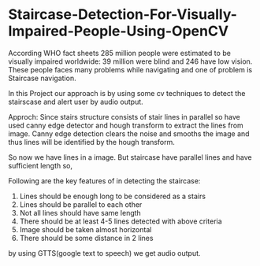 # Staircase-Detection-For-Visually-Impaired-People-Using-OpenCV

According WHO fact sheets 285 million people were estimated to be visually impaired           worldwide: 39 million were blind and 246 have low vision. These people faces many problems while navigating and one of problem is Staircase navigation.

In this Project our approach is by using some cv techniques to detect the stairscase and alert user by audio output.

Approch:
Since stairs structure consists of stair lines in parallel so have used canny edge detector and hough transform to extract the lines from image. Canny edge detection clears the noise and smooths the image and thus lines will be identified by the hough transform.

So now we have lines in a image. But staircase have parallel lines and have sufficient length so,

Following are the key features of in detecting the staircase:

1. Lines should be enough long to be considered as a stairs
2. Lines should be parallel to each other
3. Not all lines should have same length
4. There should be at least 4-5 lines detected with above criteria
5. Image should be taken almost horizontal 
6. There should be some distance in 2 lines

by using GTTS(google text to speech) we get audio output.






